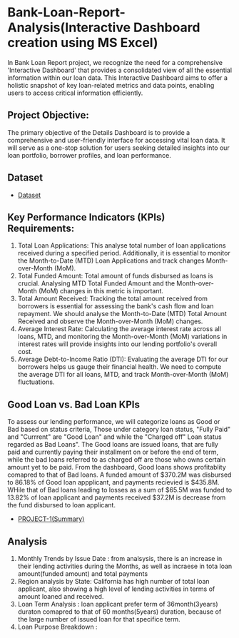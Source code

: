 # Bank-Loan-Report-Analysis(Interactive Dashboard creation using MS Excel)
In Bank Loan Report project, we recognize the need for a comprehensive 'Interactive Dashboard' that provides a consolidated view of all the essential information within our loan data. This Interactive Dashboard aims to offer a holistic snapshot of key loan-related metrics and data points, enabling users to access critical information efficiently.
## Project Objective:
The primary objective of the Details Dashboard is to provide a comprehensive and user-friendly interface for accessing vital loan data. It will serve as a one-stop solution for users seeking detailed insights into our loan portfolio, borrower profiles, and loan performance.
## Dataset 
- <a href="https://github.com/michealedos/PROJECT-1/blob/main/financial_loan.csv">Dataset</a>
## Key Performance Indicators (KPIs) Requirements:
1.	 Total Loan Applications: This analyse total number of loan applications received during a specified period. Additionally, it is essential to monitor the Month-to-Date (MTD) Loan Applications and track changes Month-over-Month (MoM).
2.	 Total Funded Amount: Total amount of funds disbursed as loans is crucial. Analysing MTD Total Funded Amount and the Month-over-Month (MoM) changes in this metric is important.
3.	 Total Amount Received: Tracking the total amount received from borrowers is essential for assessing the bank's cash flow and loan repayment. We should analyse the Month-to-Date (MTD) Total Amount Received and observe the Month-over-Month (MoM) changes.
4.	 Average Interest Rate: Calculating the average interest rate across all loans, MTD, and monitoring the Month-over-Month (MoM) variations in interest rates will provide insights into our lending portfolio's overall cost.
5.	 Average Debt-to-Income Ratio (DTI): Evaluating the average DTI for our borrowers helps us gauge their financial health. We need to compute the average DTI for all loans, MTD, and track Month-over-Month (MoM) fluctuations.

## Good Loan vs. Bad Loan KPIs
To assess our lending performance, we will categorize loans as Good or Bad based on status criteria, Those under category loan status, "Fully Paid" and "Currrent" are "Good Loan" and while the "Charged off" Loan status regarded as Bad Loans". The Good loans are issued loans, that are fully paid and currently paying their installment on or before the end of term, while the bad loans referred to as charged off are those who owns certain amount yet to be paid.
From the  dashboard,  Good loans shows profitablity comapred to that of Bad loans. A funded amount of $370.2M was disbursed to 86.18% of Good loan appplicant, and payments recievied is $435.8M. WHile that of Bad loans leading to losses as a sum of $65.5M was funded to 13.82% of loan applicant and payments received $37.2M is decrease from the fund disbursed to loan applicant.
- <a href="https://github.com/michealedos/PROJECT-1/blob/main/PROJECT-1.PNG"> PROJECT-1(Summary)</a>

## Analysis
1. Monthly Trends by Issue Date : from analsysis, there is an increase in their lending activities during the Months, as well as incraese in tota loan amount(funded amount) and total payments
2. Region analysis by State: California  has high number of total loan applicant, also showing a high level of lending activities in terms of amount loaned and received.
3. Loan Term Analysis : loan applicant prefer term of 36month(3years) duraton comapred to that of 60 months(5years) duration, because of the large number of issued loan for that specifice term.
4. Loan Purpose Breakdown :




